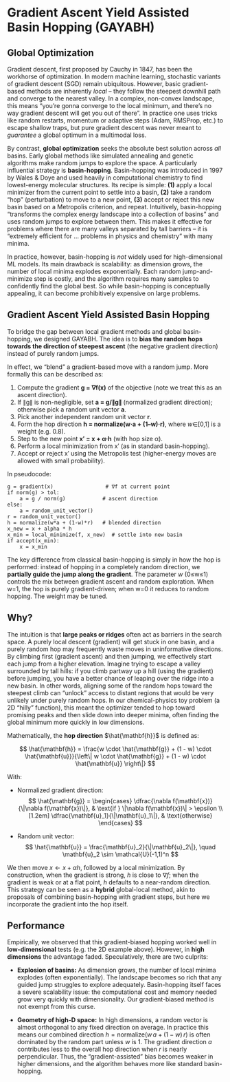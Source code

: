 # Gradient Ascent Yield Assisted Basin Hopping (GAYABH)

## Global Optimization
Gradient descent, first proposed by Cauchy in 1847, has been the workhorse of optimization.  In modern machine learning, stochastic variants of gradient descent (SGD) remain ubiquitous.  However, basic gradient-based methods are inherently *local* – they follow the steepest downhill path and converge to the nearest valley.  In a complex, non-convex landscape, this means “you’re gonna converge to the local minimum, and there’s no way gradient descent will get you out of there”.  In practice one uses tricks like random restarts, momentum or adaptive steps (Adam, RMSProp, etc.) to escape shallow traps, but pure gradient descent was never meant to *guarantee* a global optimum in a multimodal loss.

By contrast, **global optimization** seeks the absolute best solution across *all* basins.  Early global methods like simulated annealing and genetic algorithms make random jumps to explore the space.  A particularly influential strategy is **basin-hopping**.  Basin-hopping was introduced in 1997 by Wales & Doye and used heavily in computational chemistry to find lowest-energy molecular structures.  Its recipe is simple: **(1)** apply a local minimizer from the current point to settle into a basin, **(2)** take a random “hop” (perturbation) to move to a new point, **(3)** accept or reject this new basin based on a Metropolis criterion, and repeat.  Intuitively, basin-hopping “transforms the complex energy landscape into a collection of basins” and uses random jumps to explore between them.  This makes it effective for problems where there are many valleys separated by tall barriers – it is “extremely efficient for … problems in physics and chemistry” with many minima.

In practice, however, basin-hopping is *not* widely used for high-dimensional ML models.  Its main drawback is scalability: as dimension grows, the number of local minima explodes exponentially.  Each random jump-and-minimize step is costly, and the algorithm requires many samples to confidently find the global best.  So while basin-hopping is conceptually appealing, it can become prohibitively expensive on large problems.

## Gradient Ascent Yield Assisted Basin Hopping

To bridge the gap between local gradient methods and global basin-hopping, we designed GAYABH.  The idea is to **bias the random hops towards the direction of steepest ascent** (the negative gradient direction) instead of purely random jumps. 

In effect, we “blend” a gradient-based move with a random jump. More formally this can be described as:

1. Compute the gradient **g = ∇f(x)** of the objective (note we treat this as an ascent direction).
2. If ∥g∥ is non-negligible, set **a = g/∥g∥** (normalized gradient direction); otherwise pick a random unit vector **a**.
3. Pick another independent random unit vector **r**.
4. Form the hop direction **h = normalize(w·a + (1–w)·r)**, where *w*∈\[0,1] is a weight (e.g. 0.8).
5. Step to the new point **x′ = x + α·h** (with hop size α).
6. Perform a local minimization from x′ (as in standard basin-hopping).
7. Accept or reject x′ using the Metropolis test (higher-energy moves are allowed with small probability).

In pseudocode:

```
g = gradient(x)                 # ∇f at current point
if norm(g) > tol:
    a = g / norm(g)            # ascent direction
else:
    a = random_unit_vector()
r = random_unit_vector()
h = normalize(w*a + (1-w)*r)   # blended direction
x_new = x + alpha * h
x_min = local_minimize(f, x_new)  # settle into new basin
if accept(x_min): 
    x = x_min
```

The key difference from classical basin-hopping is simply in how the hop is performed: instead of hopping in a completely random direction, we **partially guide the jump along the gradient**. The parameter *w* (0≤w≤1) controls the mix between gradient ascent and random exploration.  When w=1, the hop is purely gradient-driven; when w=0 it reduces to random hopping. The weight may be tuned.

## Why?

The intuition is that **large peaks or ridges** often act as barriers in the search space.  A purely local descent (gradient) will get stuck in one basin, and a purely random hop may frequently waste moves in uninformative directions.  By climbing first (gradient ascent) and then jumping, we effectively start each jump from a higher elevation.  Imagine trying to escape a valley surrounded by tall hills: if you climb partway up a hill (using the gradient) before jumping, you have a better chance of leaping over the ridge into a new basin.  In other words, aligning some of the random hops toward the steepest climb can “unlock” access to distant regions that would be very unlikely under purely random hops.  In our chemical-physics toy problem (a 2D “hilly” function), this meant the optimizer tended to hop toward promising peaks and then slide down into deeper minima, often finding the global minimum more quickly in low dimensions.

Mathematically, the **hop direction** $\hat{\mathbf{h}}$ is defined as:  

$$
\hat{\mathbf{h}} = \frac{w \cdot \hat{\mathbf{g}} + (1 - w) \cdot \hat{\mathbf{u}}}{\left\| w \cdot \hat{\mathbf{g}} + (1 - w) \cdot \hat{\mathbf{u}} \right\|}
$$

With:  
- Normalized gradient direction:
  $$
  \hat{\mathbf{g}} =
  \begin{cases}
  \dfrac{\nabla f(\mathbf{x})}{\|\nabla f(\mathbf{x})\|}, & \text{if } \|\nabla f(\mathbf{x})\| > \epsilon \\[1.2em]
  \dfrac{\mathbf{u}_1}{\|\mathbf{u}_1\|}, & \text{otherwise}
  \end{cases}
  $$

- Random unit vector:
  $$
  \hat{\mathbf{u}} = \frac{\mathbf{u}_2}{\|\mathbf{u}_2\|}, \quad \mathbf{u}_2 \sim \mathcal{U}(-1,1)^n
  $$

We then move $x \leftarrow x + \alpha h$, followed by a local minimization.  By construction, when the gradient is strong, $h$ is close to $\nabla f$; when the gradient is weak or at a flat point, $h$ defaults to a near-random direction.  This strategy can be seen as a **hybrid** global-local method, akin to proposals of combining basin-hopping with gradient steps, but here we incorporate the gradient into the hop itself.

## Performance

Empirically, we observed that this gradient-biased hopping worked well in **low-dimensional** tests (e.g. the 2D example above). However, in **high dimensions** the advantage faded.  Speculatively, there are two culprits:

* **Explosion of basins:** As dimension grows, the number of local minima explodes (often exponentially).  The landscape becomes so rich that any guided jump struggles to explore adequately.  Basin-hopping itself faces a severe scalability issue: the computational cost and memory needed grow very quickly with dimensionality.  Our gradient-biased method is not exempt from this curse.

* **Geometry of high-D space:** In high dimensions, a random vector is almost orthogonal to any fixed direction on average.  In practice this means our combined direction $h = \mathrm{normalize}(w\,a + (1-w)\,r)$ is often dominated by the random part unless $w$ is 1.  The gradient direction $a$ contributes less to the overall hop direction when $r$ is nearly perpendicular.  Thus, the “gradient-assisted” bias becomes weaker in higher dimensions, and the algorithm behaves more like standard basin-hopping.
